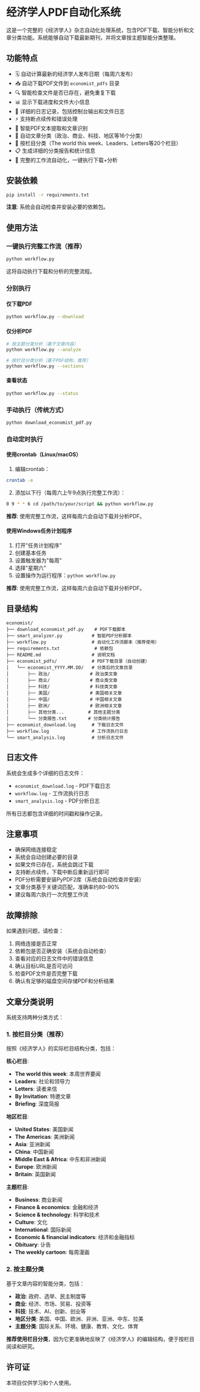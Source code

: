 # 经济学人PDF自动化系统

这是一个完整的《经济学人》杂志自动化处理系统，包含PDF下载、智能分析和文章分类功能。系统能够自动下载最新期刊，并将文章按主题智能分类整理。

## 功能特点

- 🗓️ 自动计算最新的经济学人发布日期（每周六发布）
- 📥 自动下载PDF文件到 `economist_pdfs` 目录
- 🔍 智能检查文件是否已存在，避免重复下载
- 📊 显示下载进度和文件大小信息
- 📝 详细的日志记录，包括控制台输出和文件日志
- ⚡ 支持断点续传和错误处理
- 🧠 智能PDF文本提取和文章识别
- 📂 自动文章分类（政治、商业、科技、地区等16个分类）
- 📰 按栏目分类（The world this week、Leaders、Letters等20个栏目）
- 📋 生成详细的分类报告和统计信息
- 🔄 完整的工作流自动化，一键执行下载+分析

## 安装依赖

```bash
pip install -r requirements.txt
```

**注意**: 系统会自动检查并安装必要的依赖包。

## 使用方法

### 一键执行完整工作流（推荐）

```bash
python workflow.py
```

这将自动执行下载和分析的完整流程。

### 分别执行

#### 仅下载PDF
```bash
python workflow.py --download
```

#### 仅分析PDF
```bash
# 按主题分类分析（基于文章内容）
python workflow.py --analyze

# 按栏目分类分析（基于PDF结构，推荐）
python workflow.py --sections
```

#### 查看状态
```bash
python workflow.py --status
```

### 手动执行（传统方式）

```bash
python download_economist_pdf.py
```

### 自动定时执行

#### 使用crontab（Linux/macOS）

1. 编辑crontab：
```bash
crontab -e
```

2. 添加以下行（每周六上午9点执行完整工作流）：
```bash
0 9 * * 6 cd /path/to/your/script && python workflow.py
```

**推荐**: 使用完整工作流，这样每周六会自动下载并分析PDF。

#### 使用Windows任务计划程序

1. 打开"任务计划程序"
2. 创建基本任务
3. 设置触发器为"每周"
4. 选择"星期六"
5. 设置操作为运行程序：`python workflow.py`

**推荐**: 使用完整工作流，这样每周六会自动下载并分析PDF。

## 目录结构

```
economist/
├── download_economist_pdf.py    # PDF下载脚本
├── smart_analyzer.py           # 智能PDF分析脚本
├── workflow.py                 # 自动化工作流脚本（推荐使用）
├── requirements.txt             # 依赖包
├── README.md                   # 说明文档
├── economist_pdfs/             # PDF下载目录（自动创建）
│   └── economist_YYYY.MM.DD/   # 分类后的文章目录
│       ├── 政治/               # 政治类文章
│       ├── 商业/               # 商业类文章
│       ├── 科技/               # 科技类文章
│       ├── 美国/               # 美国相关文章
│       ├── 中国/               # 中国相关文章
│       ├── 欧洲/               # 欧洲相关文章
│       ├── 其他分类...         # 其他主题分类
│       └── 分类报告.txt        # 分类统计报告
├── economist_download.log      # 下载日志文件
├── workflow.log                # 工作流执行日志
└── smart_analysis.log          # 分析日志文件
```

## 日志文件

系统会生成多个详细的日志文件：

- `economist_download.log` - PDF下载日志
- `workflow.log` - 工作流执行日志  
- `smart_analysis.log` - PDF分析日志

所有日志都包含详细的时间戳和操作记录。

## 注意事项

- 确保网络连接稳定
- 系统会自动创建必要的目录
- 如果文件已存在，系统会跳过下载
- 支持断点续传，下载中断后重新运行即可
- PDF分析需要安装PyPDF2库（系统会自动检查并安装）
- 文章分类基于关键词匹配，准确率约80-90%
- 建议每周六执行一次完整工作流

## 故障排除

如果遇到问题，请检查：

1. 网络连接是否正常
2. 依赖包是否正确安装（系统会自动检查）
3. 查看对应的日志文件中的错误信息
4. 确认目标URL是否可访问
5. 检查PDF文件是否完整下载
6. 确认有足够的磁盘空间存储PDF和分析结果

## 文章分类说明

系统支持两种分类方式：

### 1. 按栏目分类（推荐）
按照《经济学人》的实际栏目结构分类，包括：

**核心栏目**:
- **The world this week**: 本周世界要闻
- **Leaders**: 社论和领导力
- **Letters**: 读者来信
- **By Invitation**: 特邀文章
- **Briefing**: 深度简报

**地区栏目**:
- **United States**: 美国新闻
- **The Americas**: 美洲新闻
- **Asia**: 亚洲新闻
- **China**: 中国新闻
- **Middle East & Africa**: 中东和非洲新闻
- **Europe**: 欧洲新闻
- **Britain**: 英国新闻

**主题栏目**:
- **Business**: 商业新闻
- **Finance & economics**: 金融和经济
- **Science & technology**: 科学和技术
- **Culture**: 文化
- **International**: 国际新闻
- **Economic & financial indicators**: 经济和金融指标
- **Obituary**: 讣告
- **The weekly cartoon**: 每周漫画

### 2. 按主题分类
基于文章内容的智能分类，包括：

- **政治**: 政府、选举、民主制度等
- **商业**: 经济、市场、贸易、投资等  
- **科技**: 技术、AI、创新、创业等
- **地区分类**: 美国、中国、欧洲、非洲、亚洲、中东、拉美
- **主题分类**: 国际关系、环境、健康、教育、文化、体育

**推荐使用栏目分类**，因为它更准确地反映了《经济学人》的编辑结构，便于按栏目阅读和研究。

## 许可证

本项目仅供学习和个人使用。
